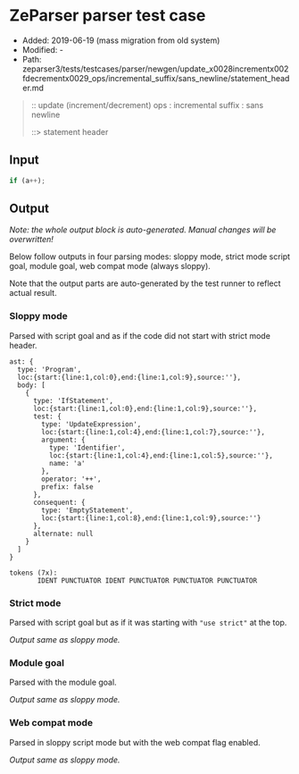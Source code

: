 # ZeParser parser test case

- Added: 2019-06-19 (mass migration from old system)
- Modified: -
- Path: zeparser3/tests/testcases/parser/newgen/update_x0028incrementx002fdecrementx0029_ops/incremental_suffix/sans_newline/statement_header.md

> :: update (increment/decrement) ops : incremental suffix : sans newline
>
> ::> statement header

## Input

`````js
if (a++);
`````

## Output

_Note: the whole output block is auto-generated. Manual changes will be overwritten!_

Below follow outputs in four parsing modes: sloppy mode, strict mode script goal, module goal, web compat mode (always sloppy).

Note that the output parts are auto-generated by the test runner to reflect actual result.

### Sloppy mode

Parsed with script goal and as if the code did not start with strict mode header.

`````
ast: {
  type: 'Program',
  loc:{start:{line:1,col:0},end:{line:1,col:9},source:''},
  body: [
    {
      type: 'IfStatement',
      loc:{start:{line:1,col:0},end:{line:1,col:9},source:''},
      test: {
        type: 'UpdateExpression',
        loc:{start:{line:1,col:4},end:{line:1,col:7},source:''},
        argument: {
          type: 'Identifier',
          loc:{start:{line:1,col:4},end:{line:1,col:5},source:''},
          name: 'a'
        },
        operator: '++',
        prefix: false
      },
      consequent: {
        type: 'EmptyStatement',
        loc:{start:{line:1,col:8},end:{line:1,col:9},source:''}
      },
      alternate: null
    }
  ]
}

tokens (7x):
       IDENT PUNCTUATOR IDENT PUNCTUATOR PUNCTUATOR PUNCTUATOR
`````

### Strict mode

Parsed with script goal but as if it was starting with `"use strict"` at the top.

_Output same as sloppy mode._

### Module goal

Parsed with the module goal.

_Output same as sloppy mode._

### Web compat mode

Parsed in sloppy script mode but with the web compat flag enabled.

_Output same as sloppy mode._
